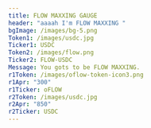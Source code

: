 ```yaml
---
title: FLOW MAXXING GAUGE
header: "aaaah I'm FLOW MAXXING "
bgImage: /images/bg-5.png
Token1: /images/usdc.jpg
Ticker1: USDC
Token2: /images/flow.png
Ticker2: FLOW-USDC
Message: You gots to be FLOW MAXXING.
r1Token: /images/oflow-token-icon3.png
r1Apr: "300"
r1Ticker: oFLOW
r2Token: /images/usdc.jpg
r2Apr: "850"
r2Ticker: USDC
---
```


#
